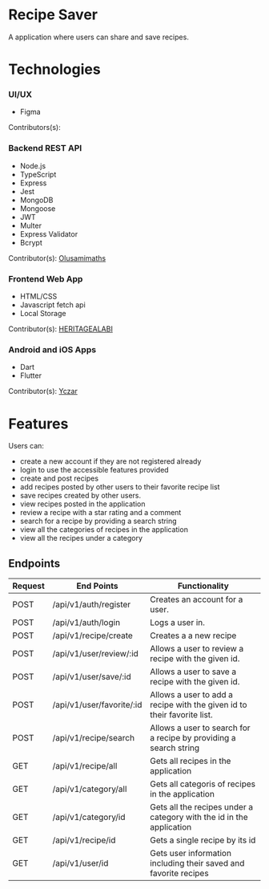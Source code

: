# Recipe Saver
A application where users can share and save recipes. 
# Technologies
### UI/UX 
 - Figma

Contributors(s): 

### Backend REST API
 - Node.js
 - TypeScript
 - Express
 - Jest
 - MongoDB
 - Mongoose
 - JWT
 - Multer
 - Express Validator
 - Bcrypt
 
 Contributor(s): [Olusamimaths](https://github.com/Olusamimaths/)

### Frontend Web App
  - HTML/CSS
  - Javascript fetch api
  - Local Storage
  
Contributor(s):  [HERITAGEALABI](https://github.com/HERITAGEALABI)

### Android and iOS Apps
 - Dart
 - Flutter
 
 Contributor(s): [Yczar](https://github.com/Yczar)

# Features
Users can:
- create a new account if they are not registered already
- login to use the accessible features provided
- create and post recipes
- add recipes posted by other users to their favorite recipe list
- save recipes created by other users.
- view recipes posted in the application
- review a recipe with a star rating and a comment
- search for a recipe by providing a search string
- view all the categories of recipes in the application
- view all the recipes under a category


## Endpoints

| Request       | End Points                    | Functionality |
| ------------- | -------------                 |-------------
| POST          | /api/v1/auth/register         | Creates an account for a user. |
| POST          | /api/v1/auth/login            | Logs a user in. |
| POST          | /api/v1/recipe/create         | Creates a a new recipe|
| POST          | /api/v1/user/review/:id       | Allows a user to review a recipe with the given id. |
| POST          | /api/v1/user/save/:id         | Allows a user to save a recipe with the given id. |
| POST          | /api/v1/user/favorite/:id     | Allows a user to add a recipe with the given id to their favorite list. |
| POST          | /api/v1/recipe/search         | Allows a user to search for a recipe by providing a search string|
| GET           | /api/v1/recipe/all            | Gets all recipes in the application |
| GET           | /api/v1/category/all          | Gets all categoris of recipes in the application |
| GET           | /api/v1/category/id           | Gets all the recipes under a category with the id in the application |
| GET           | /api/v1/recipe/id             | Gets a single recipe by its id |
| GET           | /api/v1/user/id               | Gets user information including their saved and favorite recipes |
